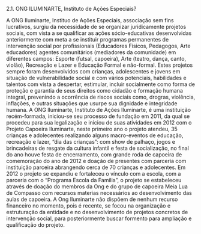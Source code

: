 2.1. ONG ILUMINARTE, Instituto de Ações Especiais?

A ONG Iluminarte, Instituo de Ações Especiais, associação sem fins lucrativos, surgiu da necessidade de se organizar juridicamente projetos sociais, com vista a se qualificar as 
ações sócio-educativas desenvolvidas anteriormente com meta a se instituir programas
permanentes de intervenção social por profissionais (Educadores Físicos, Pedagogos, Arte
educadores) agentes comunitários (mediadores da comunidade) em diferentes campos:
Esporte (futsal, capoeira), Arte (teatro, dança, canto, violão), Recreação e Lazer e Educação
Formal e não-formal. Estes projetos sempre foram desenvolvidos com crianças, adolescentes
e jovens em situação de vulnerabilidade social e com vários potenciais, habilidades e talentos
com vista a despertar, estimular, incluir socialmente como forma de proteção e garantia de
seus direitos como cidadão e formação humana integral, prevenindo a ocorrência de riscos
sociais como, drogras, violência, inflações, e outras situações que usurpe sua dignidade e
integridade humana.
A ONG Iluminarte, Instituto de Ações Iluminarte, é uma instituição recém-formada,
iniciou-se seu processo de fundação em 2011, da qual se procedeu para sua legalização e
iniciou de suas atividades em 2012 com o Projeto Capoeira Iluminarte, neste primeiro ano o
projeto atendeu, 35 crianças e adolecentes realizando alguns macro-eventos de educação,
recreação e lazer, “dia das crianças”: com show de palhaço, jogos e brincadeiras de resgate da
cultura infantil e festa de socialização, no final do ano houve festa de encerramento, com
grande roda de capoeira de comemoração do ano de 2012 e doação de presentes com parceria
com instituição parceira abrangendo cerca de 70 crianças e adolecentes. Em 2012 o projeto se
expandiu e fortaleceu o vínculo com a escola, com a parceria com o “Programa Escola da
Familia”, o projeto se estabeleceu através de doação do membros da Ong e do grupo de
capoeira Meia Lua de Compasso com recursos materias necessários ao desenvolvimento das
aulas de capoeira.
A Ong Iluminarte não dispõem de nenhum recurso financeiro no momento, pois é
recente, se focou na organização e estruturação da entidade e no desenvolvimento de projetos
concretos de intervenção social, para posteriormente buscar formento para ampliação e
qualificação do projeto.
